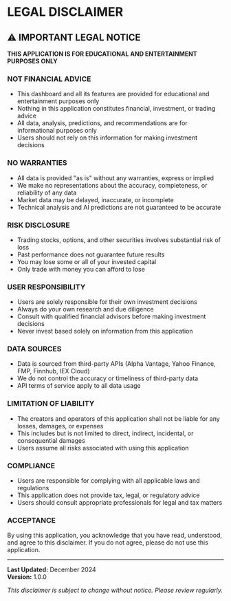 # LEGAL DISCLAIMER

## ⚠️ IMPORTANT LEGAL NOTICE

**THIS APPLICATION IS FOR EDUCATIONAL AND ENTERTAINMENT PURPOSES ONLY**

### NOT FINANCIAL ADVICE
- This dashboard and all its features are provided for educational and entertainment purposes only
- Nothing in this application constitutes financial, investment, or trading advice
- All data, analysis, predictions, and recommendations are for informational purposes only
- Users should not rely on this information for making investment decisions

### NO WARRANTIES
- All data is provided "as is" without any warranties, express or implied
- We make no representations about the accuracy, completeness, or reliability of any data
- Market data may be delayed, inaccurate, or incomplete
- Technical analysis and AI predictions are not guaranteed to be accurate

### RISK DISCLOSURE
- Trading stocks, options, and other securities involves substantial risk of loss
- Past performance does not guarantee future results
- You may lose some or all of your invested capital
- Only trade with money you can afford to lose

### USER RESPONSIBILITY
- Users are solely responsible for their own investment decisions
- Always do your own research and due diligence
- Consult with qualified financial advisors before making investment decisions
- Never invest based solely on information from this application

### DATA SOURCES
- Data is sourced from third-party APIs (Alpha Vantage, Yahoo Finance, FMP, Finnhub, IEX Cloud)
- We do not control the accuracy or timeliness of third-party data
- API terms of service apply to all data usage

### LIMITATION OF LIABILITY
- The creators and operators of this application shall not be liable for any losses, damages, or expenses
- This includes but is not limited to direct, indirect, incidental, or consequential damages
- Users assume all risks associated with using this application

### COMPLIANCE
- Users are responsible for complying with all applicable laws and regulations
- This application does not provide tax, legal, or regulatory advice
- Users should consult appropriate professionals for legal and tax matters

### ACCEPTANCE
By using this application, you acknowledge that you have read, understood, and agree to this disclaimer. If you do not agree, please do not use this application.

---

**Last Updated:** December 2024  
**Version:** 1.0.0

*This disclaimer is subject to change without notice. Please review regularly.*
